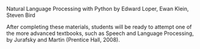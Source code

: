 Natural Language Processing with Python by Edward Loper, Ewan Klein, Steven Bird

After completing these materials, students will be ready to attempt one of the more advanced textbooks, such as Speech and Language Processing, by Jurafsky and Martin (Prentice Hall, 2008). 
